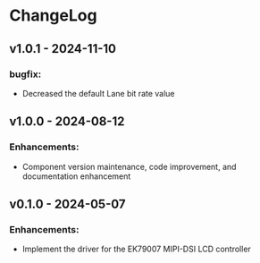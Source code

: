 # ChangeLog

## v1.0.1 - 2024-11-10

### bugfix:

* Decreased the default Lane bit rate value

## v1.0.0 - 2024-08-12

### Enhancements:

* Component version maintenance, code improvement, and documentation enhancement

## v0.1.0 - 2024-05-07

### Enhancements:

* Implement the driver for the EK79007 MIPI-DSI LCD controller